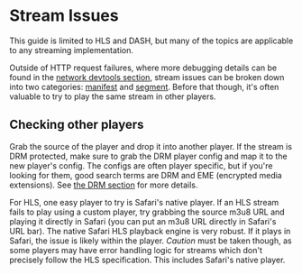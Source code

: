 # Stream Issues

This guide is limited to HLS and DASH, but many of the topics are applicable to any streaming implementation.

Outside of HTTP request failures, where more debugging details can be found in the [network devtools section](devtools-network), stream issues can be broken down into two categories: [manifest](manifest-issues) and [segment](segment-issues). Before that though, it's often valuable to try to play the same stream in other players.

## Checking other players

Grab the source of the player and drop it into another player. If the stream is DRM protected, make sure to grab the DRM player config and map it to the new player's config. The configs are often player specific, but if you're looking for them, good search terms are DRM and EME (encrypted media extensions). See [the DRM section](drm) for more details.

For HLS, one easy player to try is Safari's native player. If an HLS stream fails to play using a custom player, try grabbing the source m3u8 URL and playing it directly in Safari (you can put an m3u8 URL directly in Safari's URL bar). The native Safari HLS playback engine is very robust. If it plays in Safari, the issue is likely within the player. _Caution_ must be taken though, as some players may have error handling logic for streams which don't precisely follow the HLS specification. This includes Safari's native player.
